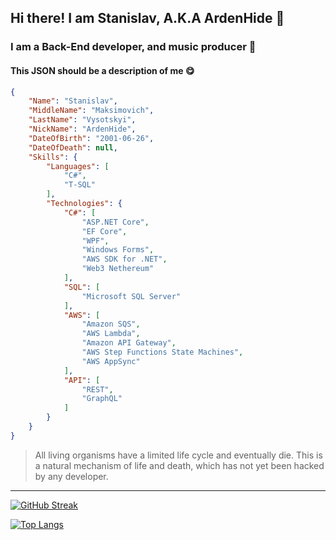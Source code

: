 ## Hi there! I am Stanislav, A.K.A ArdenHide 👋

### I am a Back-End developer, and music producer :musical_keyboard:

#### This JSON should be a description of me :yum:

```JSON
{
    "Name": "Stanislav",
    "MiddleName": "Maksimovich",
    "LastName": "Vysotskyi",
    "NickName": "ArdenHide",
    "DateOfBirth": "2001-06-26",
    "DateOfDeath": null,
    "Skills": {
        "Languages": [
            "C#",
            "T-SQL"
        ],
        "Technologies": {
            "C#": [
                "ASP.NET Core",
                "EF Core",
                "WPF",
                "Windows Forms",
                "AWS SDK for .NET",
                "Web3 Nethereum"
            ],
            "SQL": [
                "Microsoft SQL Server"
            ],
            "AWS": [
                "Amazon SQS",
                "AWS Lambda",
                "Amazon API Gateway",
                "AWS Step Functions State Machines",
                "AWS AppSync"
            ],
            "API": [
                "REST",
                "GraphQL"
            ]
        }
    }
}
```

> All living organisms have a limited life cycle and eventually die.
> This is a natural mechanism of life and death, which has not yet been hacked by any developer.

***

[![GitHub Streak](https://streak-stats.demolab.com?user=ArdenHide&theme=dark&hide_border=true)](https://git.io/streak-stats)

[![Top Langs](https://github-readme-stats.vercel.app/api/top-langs/?username=ArdenHide)](https://github.com/anuraghazra/github-readme-stats)
